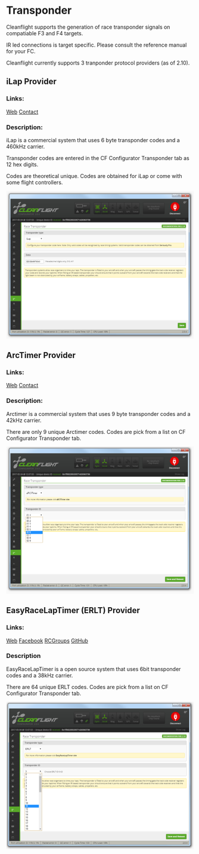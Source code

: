 # Transponder

Cleanflight supports the generation of race transponder signals on compatiable F3 and F4 targets.

IR led connections is target specific. Please consult the reference manual for your FC.

Cleanflight currently supports 3 tranponder protocol providers (as of 2.10).

## iLap Provider

### Links: 
[Web](http://www.rclapcounter.com/)
[Contact](cs@rclapcounter.com)

### Description:
iLap is a commercial system that uses 6 byte transponder codes and a 460kHz carrier.

Transponder codes are entered in the CF Configurator Transponder tab as 12 hex digits.

Codes are theoretical unique. Codes are obtained for iLap or come with some flight controllers.

<img src="https://raw.githubusercontent.com/SSPW/cleanflight/erlt-provider/docs/Screenshots/Provider%20iLap.png" width="800">

## ArcTimer Provider

### Links:
[Web](http://www.arcitimer.com)
[Contact](info@arcitimer.com)

### Description:
Arctimer is a commercial system that uses 9 byte transponder codes and a 42kHz carrier.

There are only 9 unique Arctimer codes. Codes are pick from a list on CF Configurator Transponder tab.

<img src="https://raw.githubusercontent.com/SSPW/cleanflight/erlt-provider/docs/Screenshots/Provider%20ArcTimer.png" width="800">

## EasyRaceLapTimer (ERLT) Provider

### Links: 
[Web](http://www.easyracelaptimer.com/)
[Facebook](https://www.facebook.com/groups/1015588161838713/)
[RCGroups](https://www.rcgroups.com/forums/showthread.php?2538917-EasyRaceLapTimer-open-source-and-open-hardware-FPV-racing-lap-time-tracking-system)
[GitHub](https://github.com/polyvision/EasyRaceLapTimer)

### Description
EasyRaceLapTimer is a open source system that uses 6bit transponder codes and a 38kHz carrier.

There are 64 unique ERLT codes. Codes are pick from a list on CF Configurator Transponder tab.

<img src="https://raw.githubusercontent.com/SSPW/cleanflight/erlt-provider/docs/Screenshots/Provider%20ERLT.png" width="800">




